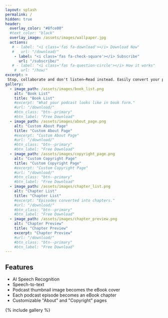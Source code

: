 ```yaml
---
layout: splash
permalink: /
hidden: true
header:
  overlay_color: "#8fce00"
  #text_color: "black"
  overlay_image: /assets/images/wallpaper.jpg
  actions:
   # - label: "<i class='fas fa-download'></i> Download Now"
   #   url: "/download/"
    - label: "<i class='fas fa-check-square'></i> Subscribe"
      url: "/subscribe/"
   # - label: "<i class='fas fa-question-circle'></i> How it works"
    #  url: "/how/"
excerpt: >
 Stop, collaborate and don't listen–Read instead. Easily convert your podcast to an eBook using AI. Help the neurodivergent, deaf, hard of hearing, or people who just like to read. Make more revenue off your existing content. 
gallery:
  - image_path: /assets/images/book_list.png
    alt: "Book List"
    title: "Book List"
    #excerpt: "What your podcast looks like in book form."
    #url: "/download/"
    #btn_class: "btn--primary"
    #btn_label: "Free Download"
  - image_path: /assets/images/about_page.png
    alt: "Custom About Page"
    title: "Custom About Page"
    #excerpt: "Custom About Page"
    #url: "/download/"
    #btn_class: "btn--primary"
    #btn_label: "Free Download"
  - image_path: /assets/images/copyright_page.png
    alt: "Custom Copyright Page"
    title: "Custom Copyright Page"
    #excerpt: "Custom Copyright Page"
    #url: "/download/"
    #btn_class: "btn--primary"
    #btn_label: "Free Download"
  - image_path: /assets/images/chapter_list.png
    alt: "Chapter List"
    title: "Chapter List" 
    #excerpt: "Episodes converted into chapters."
    #url: "/download/"
    #btn_class: "btn--primary"
    #btn_label: "Free Download"
  - image_path: /assets/images/chapter_preview.png
    alt: "Chapter Preview"
    title: "Chapter Preview"
    excerpt: "Chapter Preview"
    #url: "/download/"
    #btn_class: "btn--primary"
    #btn_label: "Free Download"
---
```

## Features

* AI Speech Recognition
* Speech-to-text
* Podcast thumbnail image becomes the eBook cover
* Each podcast episode becomes an eBook chapter
* Customizable "About" and "Copyright" pages

{% include gallery %}
